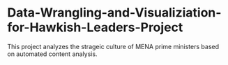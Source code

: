 # Data-Wrangling-and-Visualiziation-for-Hawkish-Leaders-Project
This project analyzes the strageic culture of MENA prime ministers based on automated content analysis. 
